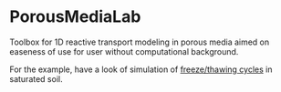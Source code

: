 # PorousMediaLab

Toolbox for 1D reactive transport modeling in porous media aimed on easeness of use for user without computational background.

For the example, have a look of simulation of [freeze/thawing cycles](https://github.com/biogeochemistry/PorousMediaLab/blob/master/FT_column_example.ipynb) in saturated soil.
